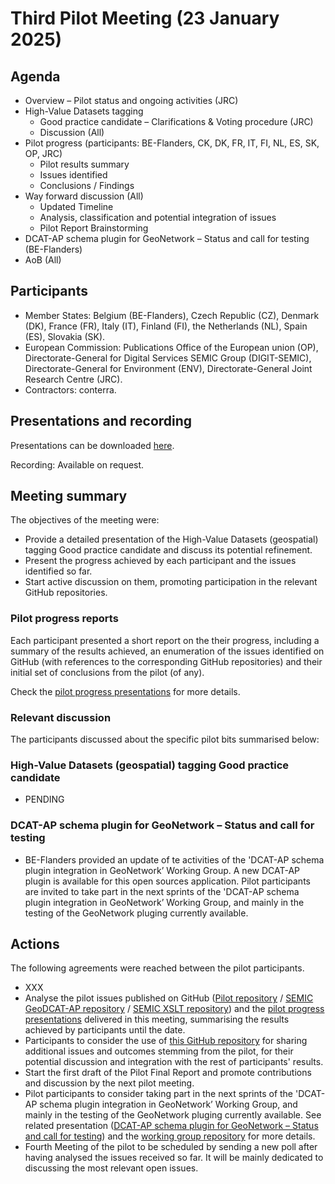 # Third Pilot Meeting (23 January 2025)

## Agenda

*	Overview – Pilot status and ongoing activities (JRC)
* High-Value Datasets tagging
    * Good practice candidate – Clarifications & Voting procedure (JRC)
    * Discussion (All)
*	Pilot progress (participants: BE-Flanders, CK, DK, FR, IT, FI, NL, ES, SK, OP, JRC)
    *	Pilot results summary
    * Issues identified
    * Conclusions / Findings
*	Way forward discussion (All)
    * Updated Timeline
    * Analysis, classification and potential integration of issues
    * Pilot Report Brainstorming
* DCAT-AP schema plugin for GeoNetwork – Status and call for testing (BE-Flanders)
* AoB (All)

## Participants

* Member States: Belgium (BE-Flanders), Czech Republic (CZ), Denmark (DK), France (FR), Italy (IT), Finland (FI), the Netherlands (NL), Spain (ES), Slovakia (SK).
* European Commission: Publications Office of the European union (OP), Directorate-General for Digital Services SEMIC Group (DIGIT-SEMIC), Directorate-General for Environment (ENV), Directorate-General Joint Research Centre (JRC).
* Contractors: conterra.

## Presentations and recording

Presentations can be downloaded [here](https://github.com/INSPIRE-MIF/GeoDCAT-AP-pilot/tree/main/meetings/2025-01-23/presentations).

Recording: Available on request. 

## Meeting summary

The objectives of the meeting were:
* Provide a detailed presentation of the High-Value Datasets (geospatial) tagging Good practice candidate and discuss its potential refinement.
* Present the progress achieved by each participant and the issues identified so far.
* Start active discussion on them, promoting participation in the relevant GitHub repositories.

### Pilot progress reports
Each participant presented a short report on the their progress, including a summary of the results achieved, an enumeration of the issues identified on GitHub (with references to the corresponding GitHub repositories) and their initial set of conclusions from the pilot (of any).

Check the [pilot progress presentations](https://github.com/INSPIRE-MIF/GeoDCAT-AP-pilot/tree/main/meetings/2025-01-23/presentations) for more details.

### Relevant discussion	

The participants discussed about the specific pilot bits summarised below:

###  High-Value Datasets (geospatial) tagging Good practice candidate

* PENDING
  
###  DCAT-AP schema plugin for GeoNetwork – Status and call for testing 

* BE-Flanders provided an update of te activities of the 'DCAT-AP schema plugin integration in GeoNetwork’ Working Group. A new DCAT-AP plugin is available for this open sources application. Pilot participants are invited to take part in the next sprints of the 'DCAT-AP schema plugin integration in GeoNetwork’ Working Group, and mainly in the testing of the GeoNetwork pluging currently available.

## Actions

The following agreements were reached between the pilot participants.

* XXX
* Analyse the pilot issues published on GitHub ([Pilot repository](https://github.com/INSPIRE-MIF/GeoDCAT-AP-pilot/issues) / [SEMIC GeoDCAT-AP repository](https://github.com/SEMICeu/GeoDCAT-AP/issues) / [SEMIC XSLT repository](https://github.com/SEMICeu/iso-19139-to-dcat-ap/issues)) and the [pilot progress presentations](https://github.com/INSPIRE-MIF/GeoDCAT-AP-pilot/tree/main/meetings/2025-01-23/presentations) delivered in this meeting, summarising the results achieved by participants until the date.
* Participants to consider the use of [this GitHub repository](https://github.com/INSPIRE-MIF/GeoDCAT-AP-pilot/issues) for sharing additional issues and outcomes stemming from the pilot, for their potential discussion and integration with the rest of participants' results.
* Start the first draft of the Pilot Final Report and promote contributions and discussion by the next pilot meeting.
* Pilot participants to consider taking part in the next sprints of the 'DCAT-AP schema plugin integration in GeoNetwork’ Working Group, and mainly in the testing of the GeoNetwork pluging currently available. See related presentation ([DCAT-AP schema plugin for GeoNetwork – Status and call for testing](https://github.com/INSPIRE-MIF/GeoDCAT-AP-pilot/blob/main/meetings/2025-01-23/presentations/20250123_GeoDCAT-AP_Pilot-04_DCAT-AP_Plugin_GeoNetwork-BE-Flanders.pptx)) and the [working group repository](https://github.com/metadata101/dcat-ap) for more details.
* Fourth Meeting of the pilot to be scheduled by sending a new poll after having analysed the issues received so far. It will be mainly dedicated to discussing the most relevant open issues.

